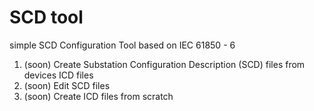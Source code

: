 # SCD tool
simple SCD Configuration Tool based on IEC 61850 - 6

1. (soon) Create Substation Configuration Description (SCD) files from devices ICD files
2. (soon) Edit SCD files
3. (soon) Create ICD files from scratch
